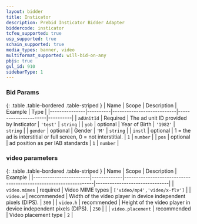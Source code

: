 ```yaml
---
layout: bidder
title: Insticator
description: Prebid Insticator Bidder Adapter
biddercode: insticator
tcfeu_supported: true
usp_supported: true
schain_supported: true
media_types: banner, video
multiformat_supported: will-bid-on-any
pbjs: true
gvl_id: 910
sidebarType: 1
---
```


### Bid Params

{: .table .table-bordered .table-striped }
| Name          | Scope    | Description               | Example              | Type     |
|---------------|----------|---------------------------|----------------------|----------|
| `adUnitId`    | Required | The ad unit ID provided by Insticator | `'test'` | `string` |
| `yob`         | optional | Year of Birth             | `'1982'`             | `string` |
| `gender`      | optional | Gender                    | `'M'`                | `string` |
| `instl`       | optional | 1 = the ad is interstitial or full screen, 0 = not interstitial.    | `1`    | `number` |
| `pos`         | optional | ad position as per IAB standards       | `1`                | `number` |

### video parameters

{: .table .table-bordered .table-striped }
| Name                   | Scope       | Description                                                     | Example                       |
|------------------------|-------------|-----------------------------------------------------------------|-------------------------------|
| `video.mimes`          | required    | Video MIME types                                                | `['video/mp4','video/x-flv']` |
| `video.w`              | recommended | Width of the video player in device independent pixels (DIPS).  | `300`                         |
| `video.h`              | recommended | Height of the video player in device independent pixels (DIPS). | `250` |                       |
| `video.placement`      | recommended | Video placement type  | `2` |
